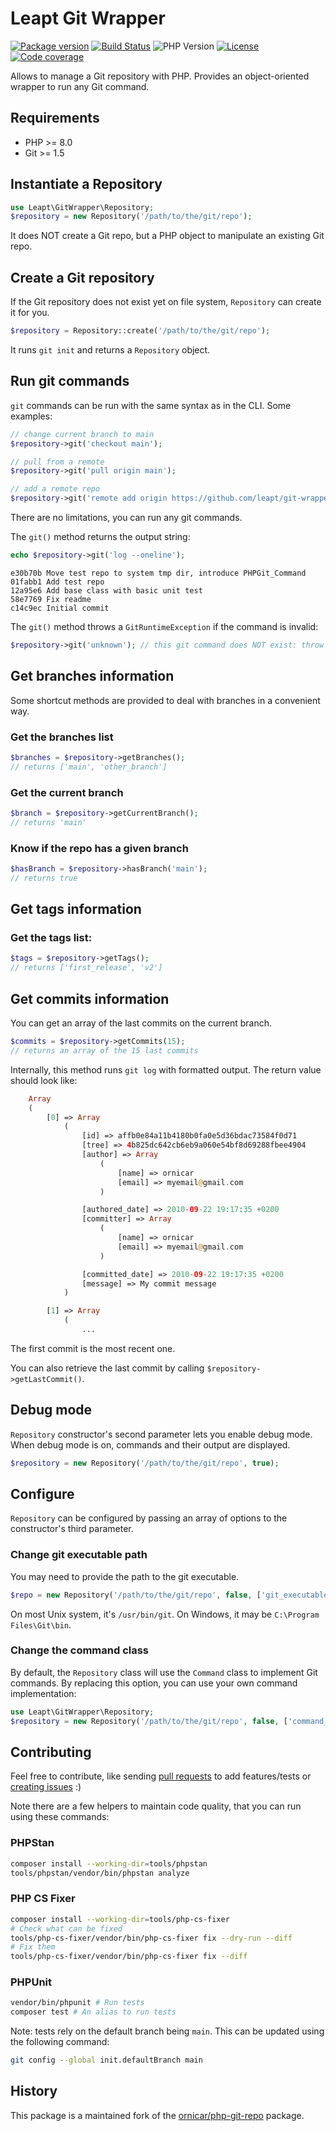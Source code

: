 # Leapt Git Wrapper

[![Package version](https://img.shields.io/packagist/v/leapt/git-wrapper.svg?style=flat-square)](https://packagist.org/packages/leapt/git-wrapper)
[![Build Status](https://img.shields.io/github/actions/workflow/status/leapt/git-wrapper/continuous-integration.yml?branch=main&style=flat-square)](https://github.com/leapt/git-wrapper/actions?query=workflow%3A%22Continuous+Integration%22)
![PHP Version](https://img.shields.io/packagist/php-v/leapt/git-wrapper.svg?branch=main&style=flat-square)
[![License](https://img.shields.io/badge/license-MIT-red.svg?style=flat-square)](LICENSE)
[![Code coverage](https://img.shields.io/codecov/c/github/leapt/git-wrapper?style=flat-square)](https://codecov.io/gh/leapt/git-wrapper/branch/main)

Allows to manage a Git repository with PHP.
Provides an object-oriented wrapper to run any Git command.

## Requirements

- PHP >= 8.0
- Git >= 1.5

## Instantiate a Repository

```php
use Leapt\GitWrapper\Repository;
$repository = new Repository('/path/to/the/git/repo');
```

It does NOT create a Git repo, but a PHP object to manipulate an existing Git repo.

## Create a Git repository

If the Git repository does not exist yet on file system, `Repository` can create it for you.

```php
$repository = Repository::create('/path/to/the/git/repo');
```

It runs `git init` and returns a `Repository` object.

## Run git commands

`git` commands can be run with the same syntax as in the CLI. Some examples:

```php
// change current branch to main
$repository->git('checkout main');

// pull from a remote
$repository->git('pull origin main');

// add a remote repo
$repository->git('remote add origin https://github.com/leapt/git-wrapper.git');
```

There are no limitations, you can run any git commands.

The `git()` method returns the output string:

```php
echo $repository->git('log --oneline');
```

```
e30b70b Move test repo to system tmp dir, introduce PHPGit_Command
01fabb1 Add test repo
12a95e6 Add base class with basic unit test
58e7769 Fix readme
c14c9ec Initial commit
```

The `git()` method throws a `GitRuntimeException` if the command is invalid:

```php
$repository->git('unknown'); // this git command does NOT exist: throw GitRuntimeException
```

## Get branches information

Some shortcut methods are provided to deal with branches in a convenient way.

### Get the branches list

```php
$branches = $repository->getBranches();
// returns ['main', 'other_branch']
```

### Get the current branch

```php
$branch = $repository->getCurrentBranch();
// returns 'main'
```

### Know if the repo has a given branch

```php
$hasBranch = $repository->hasBranch('main');
// returns true
```

## Get tags information

### Get the tags list:

```php
$tags = $repository->getTags();
// returns ['first_release', 'v2']
```

## Get commits information

You can get an array of the last commits on the current branch.

```php
$commits = $repository->getCommits(15);
// returns an array of the 15 last commits
```

Internally, this method runs `git log` with formatted output. The return value should look like:

```php
    Array
    (
        [0] => Array
            (
                [id] => affb0e84a11b4180b0fa0e5d36bdac73584f0d71
                [tree] => 4b825dc642cb6eb9a060e54bf8d69288fbee4904
                [author] => Array
                    (
                        [name] => ornicar
                        [email] => myemail@gmail.com
                    )

                [authored_date] => 2010-09-22 19:17:35 +0200
                [committer] => Array
                    (
                        [name] => ornicar
                        [email] => myemail@gmail.com
                    )

                [committed_date] => 2010-09-22 19:17:35 +0200
                [message] => My commit message
            )

        [1] => Array
            (
                ...
```

The first commit is the most recent one.

You can also retrieve the last commit by calling `$repository->getLastCommit()`.

## Debug mode

`Repository` constructor's second parameter lets you enable debug mode.
When debug mode is on, commands and their output are displayed.

```php
$repository = new Repository('/path/to/the/git/repo', true);
```

## Configure

`Repository` can be configured by passing an array of options to the constructor's third parameter.

### Change git executable path

You may need to provide the path to the git executable.

```php
$repo = new Repository('/path/to/the/git/repo', false, ['git_executable' => '/usr/bin/git']);
```

On most Unix system, it's `/usr/bin/git`. On Windows, it may be `C:\Program Files\Git\bin`.

### Change the command class

By default, the `Repository` class will use the `Command` class to implement Git commands.
By replacing this option, you can use your own command implementation:

```php
use Leapt\GitWrapper\Repository;
$repository = new Repository('/path/to/the/git/repo', false, ['command_class' => YourCommand::class]);
```

## Contributing

Feel free to contribute, like sending [pull requests](https://github.com/leapt/git-wrapper/pulls) to add features/tests
or [creating issues](https://github.com/leapt/git-wrapper/issues) :)

Note there are a few helpers to maintain code quality, that you can run using these commands:

### PHPStan

```bash
composer install --working-dir=tools/phpstan
tools/phpstan/vendor/bin/phpstan analyze
```

### PHP CS Fixer

```bash
composer install --working-dir=tools/php-cs-fixer
# Check what can be fixed
tools/php-cs-fixer/vendor/bin/php-cs-fixer fix --dry-run --diff
# Fix them
tools/php-cs-fixer/vendor/bin/php-cs-fixer fix --diff
```

### PHPUnit

```bash
vendor/bin/phpunit # Run tests
composer test # An alias to run tests
```

Note: tests rely on the default branch being `main`. This can be updated using the following command:

```bash
git config --global init.defaultBranch main
```

## History

This package is a maintained fork of the [ornicar/php-git-repo](https://github.com/ornicar/php-git-repo) package.
